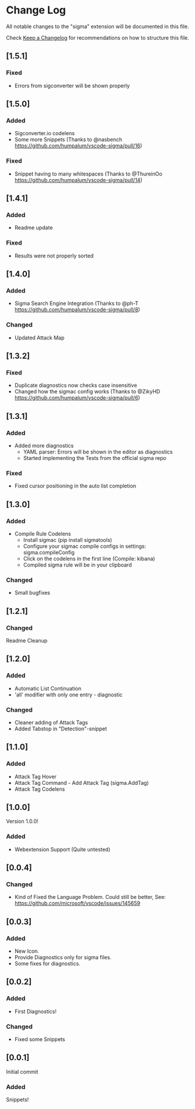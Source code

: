 # Change Log

All notable changes to the "sigma" extension will be documented in this file.

Check [Keep a Changelog](http://keepachangelog.com/) for recommendations on how to structure this file.
## [1.5.1]
### Fixed
- Errors from sigconverter will be shown properly

## [1.5.0]
### Added
- Sigconverter.io codelens
- Some more Snippets (Thanks to @nasbench https://github.com/humpalum/vscode-sigma/pull/16)

### Fixed
- Snippet having to many whitespaces (Thanks to @ThureinOo https://github.com/humpalum/vscode-sigma/pull/14)

## [1.4.1]
### Added
- Readme update
### Fixed
- Results were not properly sorted

## [1.4.0]
### Added
- Sigma Search Engine Integration (Thanks to @ph-T https://github.com/humpalum/vscode-sigma/pull/8)

### Changed
- Updated Attack Map
  
## [1.3.2]
### Fixed
- Duplicate diagnostics now checks case insensitive
- Changed how the sigmac config works (Thanks to @ZikyHD https://github.com/humpalum/vscode-sigma/pull/6)
## [1.3.1]
### Added
- Added more diagnostics
  - YAML parser: Errors will be shown in the editor as diagnostics
  - Started implementing the Tests from the official sigma repo

### Fixed
- Fixed cursor positioning in the auto list completion
## [1.3.0]
### Added
- Compile Rule Codelens
  - Install sigmac (pip install sigmatools)
  - Configure your sigmac compile configs in settings: sigma.compileConfig
  - Click on the codelens in the first line (Compile: kibana)
  - Compiled sigma rule will be in your clipboard

### Changed
- Small bugfixes
## [1.2.1]
### Changed
Readme Cleanup

## [1.2.0]
### Added
- Automatic List Continuation
- 'all' modifier with only one entry - diagnostic

### Changed
- Cleaner adding of Attack Tags
- Added Tabstop in "Detection"-snippet

## [1.1.0]
### Added
- Attack Tag Hover
- Attack Tag Command - Add Attack Tag (sigma.AddTag)
- Attack Tag Codelens

## [1.0.0]
Version 1.0.0!
### Added
- Webextension Support (Quite untested)
## [0.0.4]
### Changed
- Kind of Fixed the Language Problem. Could still be better, See: https://github.com/microsoft/vscode/issues/145659

## [0.0.3]
### Added
- New Icon.
- Provide Diagnostics only for sigma files.
- Some fixes for diagnostics.

## [0.0.2]
### Added
- First Diagnostics!
### Changed
- Fixed some Snippets

## [0.0.1]
Initial commit
### Added
Snippets!